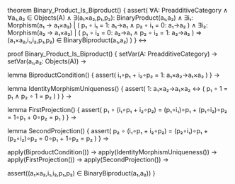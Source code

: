 theorem Binary_Product_Is_Biproduct() {
  assert(
    ∀A: PreadditiveCategory ∧ 
    ∀a₁,a₂ ∈ Objects(A) ∧
    ∃(a₁×a₂,p₁,p₂): BinaryProduct(a₁,a₂) ∧
    ∃i₁: Morphism(a₁ → a₁×a₂) | (
      p₁ ∘ i₁ = 1: a₁→a₁ ∧
      p₂ ∘ i₁ = 0: a₁→a₂
    ) ∧
    ∃i₂: Morphism(a₂ → a₁×a₂) | (
      p₁ ∘ i₂ = 0: a₂→a₁ ∧
      p₂ ∘ i₂ = 1: a₂→a₂
    ) 
    ⇒ (a₁×a₂,i₁,i₂,p₁,p₂) ∈ BinaryBiproduct(a₁,a₂)
  )
} ↔

proof Binary_Product_Is_Biproduct() {
  setVar(A: PreadditiveCategory) →
  setVar(a₁,a₂: Objects(A)) →
  
  lemma BiproductCondition() {
    assert(
      i₁∘p₁ + i₂∘p₂ = 1: a₁×a₂→a₁×a₂
    )
  } →
  
  lemma IdentityMorphismUniqueness() {
    assert(
      1: a₁×a₂→a₁×a₂ ↔ (
        p₁ ∘ 1 = p₁ ∧
        p₂ ∘ 1 = p₂
      )
    )
  } →
  
  lemma FirstProjection() {
    assert(
      p₁ ∘ (i₁∘p₁ + i₂∘p₂) =
      (p₁∘i₁)∘p₁ + (p₁∘i₂)∘p₂ =
      1∘p₁ + 0∘p₂ =
      p₁
    )
  } →
  
  lemma SecondProjection() {
    assert(
      p₂ ∘ (i₁∘p₁ + i₂∘p₂) =
      (p₂∘i₁)∘p₁ + (p₂∘i₂)∘p₂ =
      0∘p₁ + 1∘p₂ =
      p₂
    )
  } →
  
  apply(BiproductCondition()) →
  apply(IdentityMorphismUniqueness()) →
  apply(FirstProjection()) →
  apply(SecondProjection()) →
  
  assert((a₁×a₂,i₁,i₂,p₁,p₂) ∈ BinaryBiproduct(a₁,a₂))
}